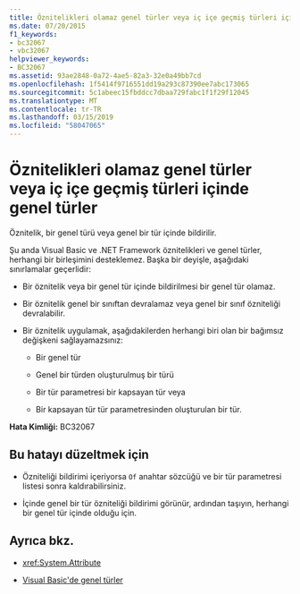```yaml
---
title: Öznitelikleri olamaz genel türler veya iç içe geçmiş türleri içinde genel türler
ms.date: 07/20/2015
f1_keywords:
- bc32067
- vbc32067
helpviewer_keywords:
- BC32067
ms.assetid: 93ae2848-0a72-4ae5-82a3-32e0a49bb7cd
ms.openlocfilehash: 1f5414f9716551dd19a293c87390ee7abc173065
ms.sourcegitcommit: 5c1abeec15fbddcc7dbaa729fabc1f1f29f12045
ms.translationtype: MT
ms.contentlocale: tr-TR
ms.lasthandoff: 03/15/2019
ms.locfileid: "58047065"
---
```

# <a name="attributes-cannot-be-generics-or-types-nested-inside-generics"></a>Öznitelikleri olamaz genel türler veya iç içe geçmiş türleri içinde genel türler
Öznitelik, bir genel türü veya genel bir tür içinde bildirilir.  
  
 Şu anda Visual Basic ve .NET Framework öznitelikleri ve genel türler, herhangi bir birleşimini desteklemez. Başka bir deyişle, aşağıdaki sınırlamalar geçerlidir:  
  
-   Bir öznitelik veya bir genel tür içinde bildirilmesi bir genel tür olamaz.  
  
-   Bir öznitelik genel bir sınıftan devralamaz veya genel bir sınıf özniteliği devralabilir.  
  
-   Bir öznitelik uygulamak, aşağıdakilerden herhangi biri olan bir bağımsız değişkeni sağlayamazsınız:  
  
    -   Bir genel tür  
  
    -   Genel bir türden oluşturulmuş bir türü  
  
    -   Bir tür parametresi bir kapsayan tür veya  
  
    -   Bir kapsayan tür tür parametresinden oluşturulan bir tür.  
  
 **Hata Kimliği:** BC32067  
  
## <a name="to-correct-this-error"></a>Bu hatayı düzeltmek için  
  
-   Özniteliği bildirimi içeriyorsa `Of` anahtar sözcüğü ve bir tür parametresi listesi sonra kaldırabilirsiniz.  
  
-   İçinde genel bir tür özniteliği bildirimi görünür, ardından taşıyın, herhangi bir genel tür içinde olduğu için.  
  
## <a name="see-also"></a>Ayrıca bkz.

- <xref:System.Attribute>

- [Visual Basic'de genel türler](../../visual-basic/programming-guide/language-features/data-types/generic-types.md)
